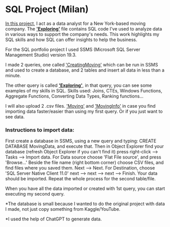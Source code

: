 
# SQL Project (Milan)

[In this project](https://github.com/MilanCobanovic/PortfolioProjects/tree/main/SQL%20Project), I act as a data analyst for a New York-based moving company. The [**'Exploring'**](https://github.com/MilanCobanovic/PortfolioProjects/blob/main/SQL%20Project/Exploring.sql) file contains SQL code I've used to analyze data in various ways to support the company's needs. This work highlights my SQL skills and how SQL can offer insights to help the business.

For the SQL portfolio project I used SSMS (Microsoft SQL Server Management Studio) version 19.3.

I made 2 queries, one called ['CreatingMoving'](https://github.com/MilanCobanovic/PortfolioProjects/blob/main/SQL%20Project/CreatingMoving.sql) which can be run in SSMS and used to create a database, and 2 tables and insert all data in less than a minute.

The other query is called [**'Exploring'**](https://github.com/MilanCobanovic/PortfolioProjects/blob/main/SQL%20Project/Exploring.sql), in that query, you can see some examples of my skills in SQL. 
Skills used: Joins, CTEs, Windows Functions, Aggregate Functions, Converting Data Types, Ranking functions...

I will also upload 2 .csv files. ['Moving'](https://github.com/MilanCobanovic/PortfolioProjects/blob/main/SQL%20Project/Moving.csv) and ['MovingInfo'](https://github.com/MilanCobanovic/PortfolioProjects/blob/main/SQL%20Project/MovingInfo.csv) in case you find importing data faster/easier than using my first query. Or if you just want to see data.

### Instructions to import data: 
First create a database in SSMS, using a new query and typing: CREATE DATABASE MovingData, and execute that. Then in Object Explorer find your database (refresh Object Explorer if you can't find it) press right-click --> Tasks --> Import data. For Data source choose 'Flat File source', and press 'Browse...' Beside the file name (right bottom corner) choose CSV files, and find files where you saved them. Next --> Next. For Destination, choose 'SQL Server Native Client 11.0' next --> next --> next --> Finish. Your data should be imported. Repeat the whole process for the second table/file. 

When you have all the data imported or created with 1st query, you can start executing my second query. 

*The database is small because I wanted to do the original project with data I made, not just copy something from Kaggle/YouTube.

*I used the help of ChatGPT to generate data.
